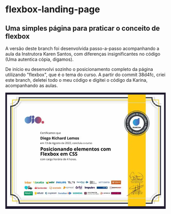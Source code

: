 # flexbox-landing-page

## Uma simples página para praticar o conceito de flexbox

A versão deste branch foi desenvolvida passo-a-passo acompanhando a aula da Instrutora Karen Santos, com diferenças insignificantes no código (Uma autentica cópia, digamos).

De início eu desenvolvi sozinho o posicionamento completo da página utilizando "flexbox", que é o tema do curso. A partir do commit 38d4fc, criei este branch, deletei todo o meu código e digitei o código da Karina, acompanhando as aulas.



[![Certificado](https://github.com/10diieggos/flexbox-landing-page/blob/karen_santos_version/certificado.png?raw=true)](https://www.dio.me/certificate/86A8ED8A)


